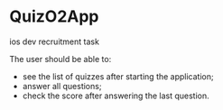 # QuizO2App
ios dev recruitment task

The user should be able to: 
- see the list of quizzes after starting the application;
- answer all questions;
- check the score after answering the last question.
